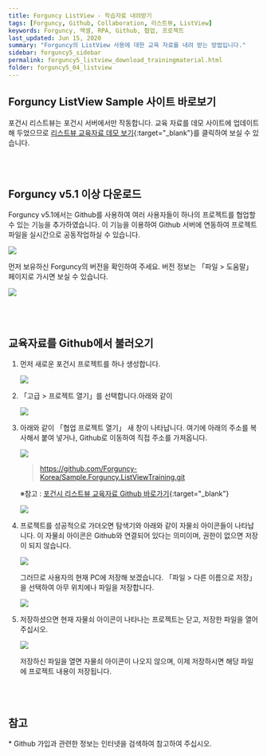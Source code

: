 ```yaml
---
title: Forguncy ListView - 학습자료 내려받기
tags: [Forguncy, Github, Collaboration, 리스트뷰, ListView]
keywords: Forguncy, 엑셀, RPA, Github, 협업, 프로젝트
last_updated: Jun 15, 2020
summary: "Forguncy의 ListView 사용에 대한 교육 자료를 내려 받는 방법입니다."
sidebar: forguncy5_sidebar
permalink: forguncy5_listview_download_trainingmaterial.html
folder: forguncy5_04_listview
---
```


<h2>Forguncy ListView Sample 사이트 바로보기 </h2>

  포건시 리스트뷰는 포건시 서버에서만 작동합니다. 교육 자료를 데모 사이트에 업데이트 해 두었으므로 [리스트뷰 교육자료 데모 보기](https://forguncy.co.kr/sample.forguncy.listviewtraining){:target="_blank"}를 클릭하여 보실 수 있습니다.

<br /><br />


<h2>Forguncy v5.1 이상 다운로드</h2>

  Forguncy v5.1에서는 Github를 사용하여 여러 사용자들이 하나의 프로젝트를 협업할 수 있는 기능을 추가하였습니다. 이 기능을 이용하여 Github 서버에 연동하여 프로젝트 파일을 실시간으로 공동작업하실 수 있습니다.

  ![]({{site.url}}/images/forguncy5/forguncy-collaboration-01.png)


  먼저 보유하신 Forguncy의 버전을 확인하여 주세요. 버전 정보는 「파일 > 도움말」 페이지로 가시면 보실 수 있습니다.

  ![]({{site.url}}/images/forguncy5/checking-forguncy-version.png)

<br /><br />

<h2>교육자료를 Github에서 불러오기</h2>

1. 먼저 새로운 포건시 프로젝트를 하나 생성합니다.

    ![]({{site.url}}/images/forguncy5/forguncy-collaboration-02.png)

2. 「고급 > 프로젝트 열기」를 선택합니다.아래와 같이 

    ![]({{site.url}}/images/forguncy5/forguncy-collaboration-03.png)

3. 아래와 같이 「협업 프로젝트 열기」 새 창이 나타납니다. 여기에 아래의 주소를 복사해서 붙여 넣거나, Github로 이동하여 직접 주소를 가져옵니다.

    ![]({{site.url}}/images/forguncy5/forguncy-collaboration-05.png)

    > https://github.com/Forguncy-Korea/Sample.Forguncy.ListViewTraining.git

    ※참고 : [포건시 리스트뷰 교육자료 Github 바로가기](https://github.com/Forguncy-Korea/Sample.Forguncy.ListViewTraining.git){:target="_blank"}

    ![]({{site.url}}/images/forguncy5/forguncy-collaboration-04.png)

4. 프로젝트를 성공적으로 가뎌오면 탐색기와 아래와 같이 자물쇠 아이콘들이 나타납니다. 이 자물쇠 아이콘은 Github와 연결되어 있다는 의미이며, 권한이 없으면 저장이 되지 않습니다. 

    ![]({{site.url}}/images/forguncy5/forguncy-collaboration-06.png)

    그러므로 사용자의 현재 PC에 저장해 보겠습니다. 「파일 > 다른 이름으로 저장」을 선택하여 아무 위치에나 파일을 저장합니다.

    ![]({{site.url}}/images/forguncy5/forguncy-collaboration-07.png)

5. 저장하셨으면 현재 자물쇠 아이콘이 나타나는 프로젝트는 닫고, 저장한 파일을 열어 주십시오.

    ![]({{site.url}}/images/forguncy5/forguncy-collaboration-08.png)

    저장하신 파일을 열면 자물쇠 아이콘이 나오지 않으며, 이제 저장하시면 해당 파일에 프로젝트 내용이 저장됩니다.


<br /><br />

<h2>참고</h2>
* Github 가입과 관련한 정보는 인터넷을 검색하여 참고하여 주십시오.

<br /><br />